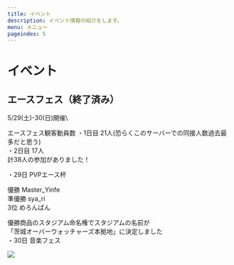 ```yaml
---
title: イベント
description: イベント情報の紹介をします。
menu: メニュー
pageindex: 5
---
```

# イベント

## エースフェス（終了済み）

5/29(土)-30(日)開催\

エースフェス観客動員数
・1日目 21人(恐らくこのサーバーでの同接人数過去最多だと思う)\
・2日目 17人\
計38人の参加がありました！

・29日 PVPエース杯

優勝 Master_Yinfe \
準優勝 sya_ri \
3位 めろんぱん

優勝商品のスタジアム命名権でスタジアムの名前が\
「茨城オーバーウォッチャーズ本拠地」に決定しました\
・30日 音楽フェス

![](/img/2021-05-16_12.38.53.png)
